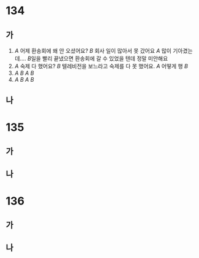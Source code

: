# 134
## 가
1. *A* 어제 환송회에 왜 안 오셨어요?
   *B* 회사 일이 많아서 못 갔어요
   *A* 많이 기아겼는데....
   *B*일을 빨리 끝냈으면 환송회에 갈 수 있었을 텐데 정말 미안해요
2. *A* 숙제 다 했어요?
   *B* 텔레비전을 보느라고 숙제를 다 못 했어요.
   *A* 어떻게 행
   *B*
3. *A*
   *B*
   *A*
   *B*
4. *A*
   *B*
   *A*
   *B*
## 나
# 135
## 가
## 나
# 136
## 가
## 나